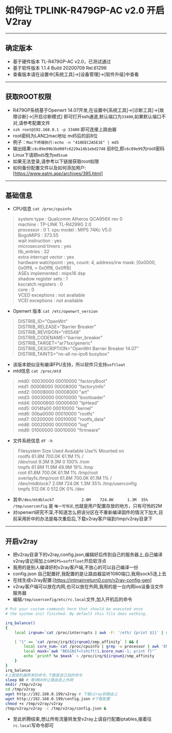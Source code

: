 # 如何让 TPLINK-R479GP-AC v2.0 开启 V2ray
------
## 确定版本
 * 基于硬件版本 TL-R479GP-AC v2.0，已测试通过
 * 基于软件版本 1.1.4 Build 20200709 Rel.61296
 * 查看版本请在设置中[系统工具]->[设备管理]->[软件升级]中查看
----------------------------------------------------------------
## 获取ROOT权限
* R479GP系统基于Openwrt 14.07开发,在设置中[系统工具]->[诊断工具]->[故障诊断]->[开启诊断模式] 即可打开ssh通道,默认端口为`33400`,如果默认端口不对,请参考配置文件
* `ssh root@192.168.0.1 -p 33400` 即可连接上路由器
* root密码为LAN口mac地址 md5后的前8位
* 例子：`Mac下终端执行:echo -n "410EEC2A5E1E" | md5 `
* 输出结果:`c6c89e99b3bd00fc6229a14b1ebd2748` 前8位,即`c6c89e99`为root密码
* Linux下请把`md5`改为`md5sum`
* 如果无法登录,请参考以下链接获取root权限
* 如何备份配置文件以及如何添加用户:[https://www.eatm.app/archives/395.html]
----------------------------------------------------------------
## 基础信息
* CPU信息 `cat /proc/cpuinfo`
> system type		: Qualcomm Atheros QCA956X rev 0  
machine			: TP-LINK TL-R4299G 2.0  
processor		: 0  1.
cpu model		: MIPS 74Kc V5.0  
BogoMIPS		: 373.55  
wait instruction	: yes  
microsecond timers	: yes  
tlb_entries		: 32  
extra interrupt vector	: yes  
hardware watchpoint	: yes, count: 4, address/irw mask: [0x0000, 0x0ff8, > 0x0ff8, 0x0ff8]  
ASEs implemented	: mips16 dsp  
shadow register sets	: 1  
kscratch registers	: 0  
core			: 0  
VCED exceptions		: not available  
VCEI exceptions		: not available  

* Openwrt 版本 `cat /etc/openwrt_version`
>DISTRIB_ID="OpenWrt"  
DISTRIB_RELEASE="Barrier Breaker"  
DISTRIB_REVISION="r95548"  
DISTRIB_CODENAME="barrier_breaker"  
DISTRIB_TARGET="ar71xx/generic"  
DISTRIB_DESCRIPTION="OpenWrt Barrier Breaker 14.07"  
DISTRIB_TAINTS="no-all no-ipv6 busybox"  

* 该版本貌似没有编译FPU支持，所以软件只支持`softloat`
* mtd信息 `cat /proc/mtd`
> mtd0: 00030000 00010000 "factoryBoot"  
mtd1: 00008000 00008000 "factoryInfo"  
mtd2: 00008000 00008000 "art"  
mtd3: 00030000 00010000 "bootloader"  
mtd4: 00000600 00000600 "tpHead"  
mtd5: 0014fa00 00010000 "kernel"  
mtd6: 00ba0000 00010000 "rootfs"  
mtd7: 00200000 00010000 "rootfs_data"  
mtd8: 00020000 00010000 "log"  
mtd9: 01000000 00010000 "firmware"  

* 文件系统信息 `df -h`
> Filesystem                Size      Used Available Use% Mounted on  
rootfs                   61.8M    700.0K     61.1M   1% /  
/dev/root                 9.3M      9.3M         0 100% /rom  
tmpfs                    61.8M     11.9M     49.9M  19% /tmp  
root                     61.8M    700.0K     61.1M   1% /tmp/root  
overlayfs:/tmp/root      61.8M    700.0K     61.1M   1% /  
/dev/mtdblock7            2.0M    724.0K      1.3M  35% /tmp/userconfig  
tmpfs                   512.0K         0    512.0K   0% /dev  

* 其中`/dev/mtdblock7            2.0M    724.0K      1.3M  35% /tmp/userconfig` 是 `唯一可写区`,也就是用户配置存放的地方，只有可怜的2M
* 对openwrt研究不深,不知道怎么把该分区在不重新编译固件的情况下加大,目前采用折中的办法是每次重启后,下载v2ray客户端到/tmp/v2ray目录下
----------------------------------------------------------------

## 开启v2ray
* 把v2ray目录下的v2ray,config.json,编辑好后传到自己的服务器上,自己编译v2ray请记得加上`GOMIPS=softfloat`开启软浮点
* 我用的是别人编译好的v2ray客户端,不放心的可以自己编译一份
* config.json 自己配置好,我配置的是让路由器监听1080端口,我用sock5连上去
* 在线生成v2ray配置:[https://intmainreturn0.com/v2ray-config-gen]
* v2ray客户端可以放在内网,也可以放在外网,我用的是一台内网ios设备当文件服务器
* 编辑`/tmp/userconfig/etc/rc.local`文件,加入开机后的命令
```sh
# Put your custom commands here that should be executed once
# the system init finished. By default this file does nothing.

irq_balance()
{
    local irqnum=`cat /proc/interrupts | awk -F: '/eth/ {print $1}' | sed 's/[^0-9]//g'`

    [ "1" == `cat /proc/irq/${irqnum}/smp_affinity` ] && {
        local core_num=`cat /proc/cpuinfo | grep -w processor | awk 'END{print NR}'`
        local mask=`awk "BEGIN{f=lshift(1,$core_num)-1; print f}"`
        echo `printf %x $mask` > /proc/irq/${irqnum}/smp_affinity
    }
}
irq_balance
#上面是机器原来的命令,下面是自己加的命令
sleep 60 # 等待60秒让路由连上外网
mkdir /tmp/v2ray
cd /tmp/v2ray
wget http://192.168.0.199/v2ray # 下载v2ray到路由上
wget http://192.168.0.199/config.json #下载配置
chmod +x /tmp/v2ray/v2ray
/tmp/v2ray/v2ray -c /tmp/v2ray/config.json &

```
* 至此折腾结束,想让所有流量转发至v2ray上请自行配置iptables,接着往`rc.local`写命令即可

 
 
